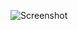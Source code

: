 ![Screenshot](htpps://github.com/Mishanya666/Datsko_cv/blob/main/gradient/screenshot_of_gradient.png)
